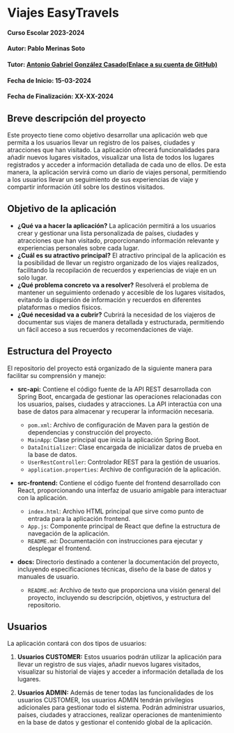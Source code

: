 # Viajes EasyTravels 
#### Curso Escolar 2023-2024
#### Autor: Pablo Merinas Soto
#### Tutor: [Antonio Gabriel González Casado(Enlace a su cuenta de GitHub)](https://github.com/antonio-gabriel-gonzalez-casado)
#### Fecha de Inicio: 15-03-2024
#### Fecha de Finalización: XX-XX-2024

## Breve descripción del proyecto
Este proyecto tiene como objetivo desarrollar una aplicación web que permita a los usuarios llevar un registro de los países, ciudades y atracciones que han visitado. La aplicación ofrecerá funcionalidades para añadir nuevos lugares visitados, visualizar una lista de todos los lugares registrados y acceder a información detallada de cada uno de ellos. De esta manera, la aplicación servirá como un diario de viajes personal, permitiendo a los usuarios llevar un seguimiento de sus experiencias de viaje y compartir información útil sobre los destinos visitados.

## Objetivo de la aplicación
- **¿Qué va a hacer la aplicación?** La aplicación permitirá a los usuarios crear y gestionar una lista personalizada de países, ciudades y atracciones que han visitado, proporcionando información relevante y experiencias personales sobre cada lugar.
- **¿Cuál es su atractivo principal?** El atractivo principal de la aplicación es la posibilidad de llevar un registro organizado de los viajes realizados, facilitando la recopilación de recuerdos y experiencias de viaje en un solo lugar.
- **¿Qué problema concreto va a resolver?** Resolverá el problema de mantener un seguimiento ordenado y accesible de los lugares visitados, evitando la dispersión de información y recuerdos en diferentes plataformas o medios físicos.
- **¿Qué necesidad va a cubrir?** Cubrirá la necesidad de los viajeros de documentar sus viajes de manera detallada y estructurada, permitiendo un fácil acceso a sus recuerdos y recomendaciones de viaje.

## Estructura del Proyecto
El repositorio del proyecto está organizado de la siguiente manera para facilitar su comprensión y manejo:

- **src-api:** Contiene el código fuente de la API REST desarrollada con Spring Boot, encargada de gestionar las operaciones relacionadas con los usuarios, países, ciudades y atracciones. La API interactúa con una base de datos para almacenar y recuperar la información necesaria.
  - `pom.xml`: Archivo de configuración de Maven para la gestión de dependencias y construcción del proyecto.
  - `MainApp`: Clase principal que inicia la aplicación Spring Boot.
  - `DataInitializer`: Clase encargada de inicializar datos de prueba en la base de datos.
  - `UserRestController`: Controlador REST para la gestión de usuarios.
  - `application.properties`: Archivo de configuración de la aplicación.
  
- **src-frontend:** Contiene el código fuente del frontend desarrollado con React, proporcionando una interfaz de usuario amigable para interactuar con la aplicación.
  - `index.html`: Archivo HTML principal que sirve como punto de entrada para la aplicación frontend.
  - `App.js`: Componente principal de React que define la estructura de navegación de la aplicación.
  - `README.md`: Documentación con instrucciones para ejecutar y desplegar el frontend.
  
- **docs:** Directorio destinado a contener la documentación del proyecto, incluyendo especificaciones técnicas, diseño de la base de datos y manuales de usuario.
  - `README.md`: Archivo de texto que proporciona una visión general del proyecto, incluyendo su descripción, objetivos, y estructura del repositorio.

## Usuarios
La aplicación contará con dos tipos de usuarios:

1. **Usuarios CUSTOMER:** Estos usuarios podrán utilizar la aplicación para llevar un registro de sus viajes, añadir nuevos lugares visitados, visualizar su historial de viajes y acceder a información detallada de los lugares.
   
2. **Usuarios ADMIN:** Además de tener todas las funcionalidades de los usuarios CUSTOMER, los usuarios ADMIN tendrán privilegios adicionales para gestionar todo el sistema. Podrán administrar usuarios, países, ciudades y atracciones, realizar operaciones de mantenimiento en la base de datos y gestionar el contenido global de la aplicación.